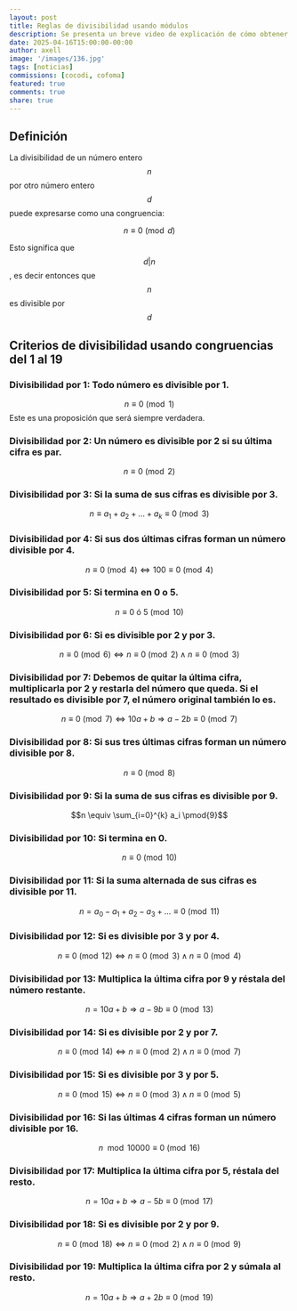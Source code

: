 ```yaml
---
layout: post
title: Reglas de divisibilidad usando módulos
description: Se presenta un breve video de explicación de cómo obtener la constancia de estudiante matriculado en la UNED
date: 2025-04-16T15:00:00-00:00
author: axell
image: '/images/136.jpg'
tags: [noticias]
commissions: [cocodi, cofoma]
featured: true
comments: true
share: true
---
```

## Definición

La divisibilidad de un número entero $$n$$ por otro número entero $$d$$ puede expresarse como una congruencia:

$$n \equiv 0 \pmod{d} $$

Esto significa que $$d|n$$, es decir entonces que $$n$$ es divisible por $$d$$

## Criterios de divisibilidad usando congruencias del 1 al 19

### Divisibilidad por 1: Todo número es divisible por 1.
  
$$n \equiv 0 \pmod{1}$$
Este es una proposición que será siempre verdadera.

### Divisibilidad por 2: Un número es divisible por 2 si su última cifra es par.
$$n \equiv 0 \pmod{2}$$

### Divisibilidad por 3: Si la suma de sus cifras es divisible por 3.
$$n \equiv a_1 + a_2 + \dots + a_k \equiv 0 \pmod{3}$$

### Divisibilidad por 4: Si sus dos últimas cifras forman un número divisible por 4.
$$ n \equiv 0 \pmod{4} \Leftrightarrow 100 \equiv 0 \pmod{4}$$

### Divisibilidad por 5: Si termina en 0 o 5.
$$ n \equiv 0 \text{ ó } 5 \pmod{10}$$

### Divisibilidad por 6: Si es divisible por 2 y por 3.
$$n \equiv 0 \pmod{6} \Leftrightarrow n \equiv 0 \pmod{2} \land n \equiv 0 \pmod{3}$$

### Divisibilidad por 7: Debemos de quitar la última cifra, multiplicarla por 2 y restarla del número que queda. Si el resultado es divisible por 7, el número original también lo es. 
$$n \equiv 0 \pmod{7} \Leftrightarrow 10a + b \Rightarrow a - 2b \equiv 0 \pmod{7}$$

### Divisibilidad por 8: Si sus tres últimas cifras forman un número divisible por 8.
$$n \equiv 0 \pmod{8}$$

### Divisibilidad por 9: Si la suma de sus cifras es divisible por 9.
$$n \equiv \sum_{i=0}^{k} a_i \pmod{9}$$

### Divisibilidad por 10: Si termina en 0.
$$n \equiv 0 \pmod{10}$$

### Divisibilidad por 11: Si la suma alternada de sus cifras es divisible por 11.
$$ n = a_0 - a_1 + a_2 - a_3 + \dots \equiv 0 \pmod{11}$$

### Divisibilidad por 12: Si es divisible por 3 y por 4.
$$n \equiv 0 \pmod{12} \Leftrightarrow n \equiv 0 \pmod{3} \land n \equiv 0 \pmod{4}$$

### Divisibilidad por 13: Multiplica la última cifra por 9 y réstala del número restante.
$$n = 10a + b \Rightarrow a - 9b \equiv 0 \pmod{13}$$

### Divisibilidad por 14: Si es divisible por 2 y por 7.
$$ n \equiv 0 \pmod{14} \Leftrightarrow n \equiv 0 \pmod{2} \land n \equiv 0 \pmod{7}$$

### Divisibilidad por 15: Si es divisible por 3 y por 5.
$$n \equiv 0 \pmod{15} \Leftrightarrow n \equiv 0 \pmod{3} \land n \equiv 0 \pmod{5}$$

### Divisibilidad por 16: Si las últimas 4 cifras forman un número divisible por 16.
$$n \mod 10000 \equiv 0 \pmod{16}$$

### Divisibilidad por 17: Multiplica la última cifra por 5, réstala del resto.
$$n = 10a + b \Rightarrow a - 5b \equiv 0 \pmod{17}$$

### Divisibilidad por 18: Si es divisible por 2 y por 9.
$$ n \equiv 0 \pmod{18} \Leftrightarrow n \equiv 0 \pmod{2} \land n \equiv 0 \pmod{9}$$

### Divisibilidad por 19: Multiplica la última cifra por 2 y súmala al resto.
$$n = 10a + b \Rightarrow a + 2b \equiv 0 \pmod{19}$$
  

